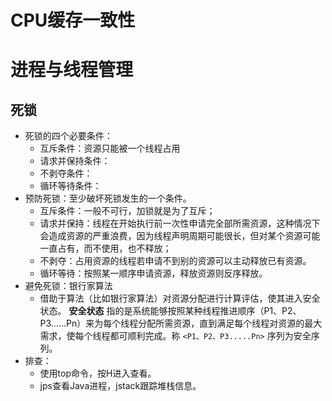 
# CPU缓存一致性


# 进程与线程管理

## 死锁

* 死锁的四个必要条件：
	* 互斥条件：资源只能被一个线程占用
	* 请求并保持条件：
	* 不剥夺条件：
	* 循环等待条件：
* 预防死锁：至少破坏死锁发生的一个条件。
	* 互斥条件：一般不可行，加锁就是为了互斥；
	* 请求并保持：线程在开始执行前一次性申请完全部所需资源，这种情况下会造成资源的严重浪费，因为线程声明周期可能很长，但对某个资源可能一直占有，而不使用，也不释放；
	* 不剥夺：占用资源的线程若申请不到别的资源可以主动释放已有资源。
	* 循环等待：按照某一顺序申请资源，释放资源则反序释放。
* 避免死锁：银行家算法
	* 借助于算法（比如银行家算法）对资源分配进行计算评估，使其进入安全状态。
		**安全状态** 指的是系统能够按照某种线程推进顺序（P1、P2、P3……Pn）来为每个线程分配所需资源，直到满足每个线程对资源的最大需求，使每个线程都可顺利完成。称 `<P1、P2、P3.....Pn>` 序列为安全序列。
* 排查：
	* 使用top命令，按H进入查看。
	* jps查看Java进程，jstack跟踪堆栈信息。

